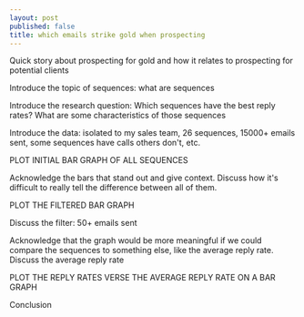 ```yaml
---
layout: post
published: false
title: which emails strike gold when prospecting
---
```

Quick story about prospecting for gold and how it relates to prospecting for potential clients

Introduce the topic of sequences: what are sequences

Introduce the research question: Which sequences have the best reply rates? What are some characteristics of those sequences

Introduce the data: isolated to my sales team, 26 sequences, 15000+ emails sent, some sequences have calls others don't, etc.

PLOT INITIAL BAR GRAPH OF ALL SEQUENCES

Acknowledge the bars that stand out and give context. Discuss how it's difficult to really tell the difference between all of them.

PLOT THE FILTERED BAR GRAPH

Discuss the filter: 50+ emails sent

Acknowledge that the graph would be more meaningful if we could compare the sequences to something else, like the average reply rate.
Discuss the average reply rate

PLOT THE REPLY RATES VERSE THE AVERAGE REPLY RATE ON A BAR GRAPH

Conclusion
